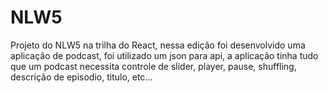 # NLW5
Projeto do NLW5 na trilha do React, nessa edição foi desenvolvido uma aplicação de podcast, foi utilizado um json para api, a aplicação tinha tudo que um podcast necessita
controle de slider, player, pause, shuffling, descrição de episodio, titulo, etc...
